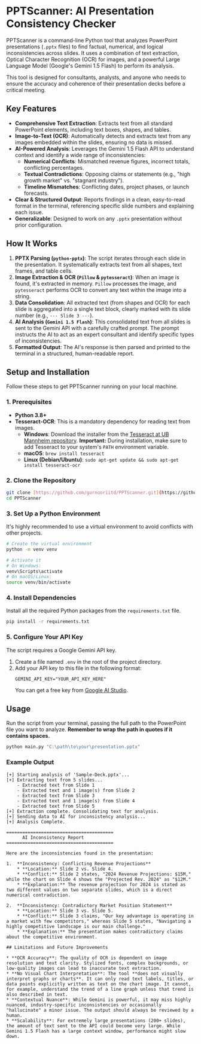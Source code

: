 # PPTScanner: AI Presentation Consistency Checker

PPTScanner is a command-line Python tool that analyzes PowerPoint presentations (`.pptx` files) to find factual, numerical, and logical inconsistencies across slides. It uses a combination of text extraction, Optical Character Recognition (OCR) for images, and a powerful Large Language Model (Google's Gemini 1.5 Flash) to perform its analysis.

This tool is designed for consultants, analysts, and anyone who needs to ensure the accuracy and coherence of their presentation decks before a critical meeting.

## Key Features

* **Comprehensive Text Extraction**: Extracts text from all standard PowerPoint elements, including text boxes, shapes, and tables.
* **Image-to-Text (OCR)**: Automatically detects and extracts text from any images embedded within the slides, ensuring no data is missed.
* **AI-Powered Analysis**: Leverages the Gemini 1.5 Flash API to understand context and identify a wide range of inconsistencies:
    * **Numerical Conflicts**: Mismatched revenue figures, incorrect totals, conflicting percentages.
    * **Textual Contradictions**: Opposing claims or statements (e.g., "high growth market" vs. "stagnant industry").
    * **Timeline Mismatches**: Conflicting dates, project phases, or launch forecasts.
* **Clear & Structured Output**: Reports findings in a clean, easy-to-read format in the terminal, referencing specific slide numbers and explaining each issue.
* **Generalizable**: Designed to work on any `.pptx` presentation without prior configuration.

## How It Works

1.  **PPTX Parsing (`python-pptx`)**: The script iterates through each slide in the presentation. It systematically extracts text from all shapes, text frames, and table cells.
2.  **Image Extraction & OCR (`Pillow` & `pytesseract`)**: When an image is found, it's extracted in memory. `Pillow` processes the image, and `pytesseract` performs OCR to convert any text within the image into a string.
3.  **Data Consolidation**: All extracted text (from shapes and OCR) for each slide is aggregated into a single text block, clearly marked with its slide number (e.g., `--- Slide 3 ---`).
4.  **AI Analysis (`Gemini 1.5 Flash`)**: This consolidated text from all slides is sent to the Gemini API with a carefully crafted prompt. The prompt instructs the AI to act as an expert consultant and identify specific types of inconsistencies.
5.  **Formatted Output**: The AI's response is then parsed and printed to the terminal in a structured, human-readable report.

## Setup and Installation

Follow these steps to get PPTScanner running on your local machine.

### 1. Prerequisites

* **Python 3.8+**
* **Tesseract-OCR**: This is a mandatory dependency for reading text from images.
    * **Windows**: Download the installer from the [Tesseract at UB Mannheim repository](https://github.com/UB-Mannheim/tesseract/wiki). **Important:** During installation, make sure to add Tesseract to your system's `PATH` environment variable.
    * **macOS**: `brew install tesseract`
    * **Linux (Debian/Ubuntu)**: `sudo apt-get update && sudo apt-get install tesseract-ocr`

### 2. Clone the Repository

```bash
git clone [https://github.com/gurnooriitd/PPTScanner.git](https://github.com/gurnooriitd/PPTScanner.git)
cd PPTScanner
```

### 3. Set Up a Python Environment

It's highly recommended to use a virtual environment to avoid conflicts with other projects.

```bash
# Create the virtual environment
python -m venv venv

# Activate it
# On Windows:
venv\Scripts\activate
# On macOS/Linux:
source venv/bin/activate
```

### 4. Install Dependencies

Install all the required Python packages from the `requirements.txt` file.

```bash
pip install -r requirements.txt
```

### 5. Configure Your API Key

The script requires a Google Gemini API key.

1.  Create a file named `.env` in the root of the project directory.
2.  Add your API key to this file in the following format:
    ```
    GEMINI_API_KEY="YOUR_API_KEY_HERE"
    ```
    You can get a free key from [Google AI Studio](https://aistudio.google.com/app/apikey).

## Usage

Run the script from your terminal, passing the full path to the PowerPoint file you want to analyze. **Remember to wrap the path in quotes if it contains spaces.**

```bash
python main.py "C:\path\to\your\presentation.pptx"
```

### Example Output

```
[+] Starting analysis of 'Sample-Deck.pptx'...
[+] Extracting text from 5 slides...
    - Extracted text from Slide 1
    - Extracted text and 1 image(s) from Slide 2
    - Extracted text from Slide 3
    - Extracted text and 1 image(s) from Slide 4
    - Extracted text from Slide 5
[+] Extraction complete. Consolidating text for analysis.
[+] Sending data to AI for inconsistency analysis...
[+] Analysis Complete.

========================================
      AI Inconsistency Report
========================================

Here are the inconsistencies found in the presentation:

1.  **Inconsistency: Conflicting Revenue Projections**
    * **Location:** Slide 2 vs. Slide 4.
    * **Conflict:** Slide 2 states, "2024 Revenue Projections: $15M," while the chart on Slide 4 shows the "Projected Rev. 2024" as "$12M."
    * **Explanation:** The revenue projection for 2024 is stated as two different values on two separate slides, which is a direct numerical contradiction.

2.  **Inconsistency: Contradictory Market Position Statement**
    * **Location:** Slide 3 vs. Slide 5.
    * **Conflict:** Slide 3 claims, "Our key advantage is operating in a market with few competitors," whereas Slide 5 states, "Navigating a highly competitive landscape is our main challenge."
    * **Explanation:** The presentation makes contradictory claims about the competitive environment.

## Limitations and Future Improvements

* **OCR Accuracy**: The quality of OCR is dependent on image resolution and text clarity. Stylized fonts, complex backgrounds, or low-quality images can lead to inaccurate text extraction.
* **No Visual Chart Interpretation**: The tool **does not visually interpret graphs or charts**. It can only read text labels, titles, or data points explicitly written as text on the chart image. It cannot, for example, understand the trend of a line graph unless that trend is also described in text.
* **Contextual Nuance**: While Gemini is powerful, it may miss highly nuanced, industry-specific inconsistencies or occasionally "hallucinate" a minor issue. The output should always be reviewed by a human.
* **Scalability**: For extremely large presentations (200+ slides), the amount of text sent to the API could become very large. While Gemini 1.5 Flash has a large context window, performance might slow down.
